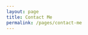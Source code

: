 ```yaml
---
layout: page
title: Contact Me
permalink: /pages/contact-me
---
```


<head>
    <!-- Include only necessary Bootstrap CSS for the form -->
    <style>
        #custom-contact-form .floating-label-form-group {
            position: relative;
            margin-bottom: 1.5em;
        }

        #custom-contact-form .floating-label-form-group input,
        #custom-contact-form .floating-label-form-group textarea {
            z-index: 1;
            position: relative;
            padding-right: 0;
            padding-left: 0;
            border-radius: 0;
            font-size: 1.5em;
            background: none;
            border: none;
            border-bottom: 1px solid #ddd;
            box-shadow: none !important;
            resize: none;
        }

        #custom-contact-form .floating-label-form-group label {
            position: absolute;
            top: 0;
            left: 0;
            display: block;
            width: 100%;
            margin: 0;
            padding: 7px 0;
            pointer-events: none;
            border: 1px solid transparent;
            border-radius: 3px;
            transition: all 0.2s ease;
        }

        #custom-contact-form .floating-label-form-group input:focus ~ label,
        #custom-contact-form .floating-label-form-group input:not(:focus):valid ~ label,
        #custom-contact-form .floating-label-form-group textarea:focus ~ label,
        #custom-contact-form .floating-label-form-group textarea:not(:focus):valid ~ label {
            top: -1.5em;
            font-size: 0.85em;
            color: #333;
        }

        #custom-contact-form .floating-label-form-group input:focus,
        #custom-contact-form .floating-label-form-group textarea:focus {
            border-bottom: 1px solid #555;
            outline: none;
        }

        #custom-contact-form .form-group {
            margin-bottom: 15px;
        }

        #custom-contact-form .btn {
            display: inline-block;
            padding: 6px 12px;
            margin-bottom: 0;
            font-size: 14px;
            font-weight: normal;
            line-height: 1.42857143;
            text-align: center;
            white-space: nowrap;
            vertical-align: middle;
            -ms-touch-action: manipulation;
                touch-action: manipulation;
            cursor: pointer;
            background-image: none;
            border: 1px solid transparent;
            border-radius: 4px;
            user-select: none;
        }

        #custom-contact-form .btn-default {
            color: #333;
            background-color: #fff;
            border-color: #ccc;
        }
    </style>
</head>

<body>
    <div id="contact">
        <h2>Have any questions or recommendations for improving CoCoNest? Leave me a message below and I'll try to get back to you shortly.</h2>
        <div id="contact-form">
            <form id="custom-contact-form" action="https://formspree.io/f/xnqekkjk" method="POST" name="sentMessage" novalidate>
                <input type="hidden" name="_subject" value="Contact request from personal website" />
                <div class="row control-group">
                    <div class="form-group col-xs-12 floating-label-form-group controls">
                        <input type="text" class="form-control" placeholder="Name" id="name" name="name" required data-validation-required-message="Please enter your name.">
                        <p class="help-block text-danger"></p>
                    </div>
                </div>
                <div class="row control-group">
                    <div class="form-group col-xs-12 floating-label-form-group controls">
                        <input type="email" class="form-control" placeholder="Email Address" id="email" name="_replyto" required data-validation-required-message="Please enter your email address.">
                        <p class="help-block text-danger"></p>
                    </div>
                </div>
                <div class="row control-group">
                    <div class="form-group col-xs-12 floating-label-form-group controls">
                        <textarea rows="5" class="form-control" placeholder="Message" id="message" name="message" required data-validation-required-message="Please enter a message."></textarea>
                        <p class="help-block text-danger"></p>
                    </div>
                </div>
                <br>
                <div id="success"></div>
                <div class="row">
                    <div class="form-group col-xs-12">
                        <button type="submit" class="btn btn-default">Send</button>
                    </div>
                </div>
            </form>
        </div>
    </div>

    <!-- Include jQuery and Bootstrap JavaScript -->
    <script src="https://ajax.googleapis.com/ajax/libs/jquery/3.5.1/jquery.min.js"></script>
    <script src="https://maxcdn.bootstrapcdn.com/bootstrap/3.4.1/js/bootstrap.min.js"></script>

    <!-- Custom JavaScript for floating labels -->
    <script>
        $(function() {
            $("body").on("input propertychange", ".floating-label-form-group", function(e) {
                $(this).toggleClass("floating-label-form-group-with-value", !!$(e.target).val());
            }).on("focus", ".floating-label-form-group", function() {
                $(this).addClass("floating-label-form-group-with-focus");
            }).on("blur", ".floating-label-form-group", function() {
                $(this).removeClass("floating-label-form-group-with-focus");
            });
        });
    </script>
</body>

